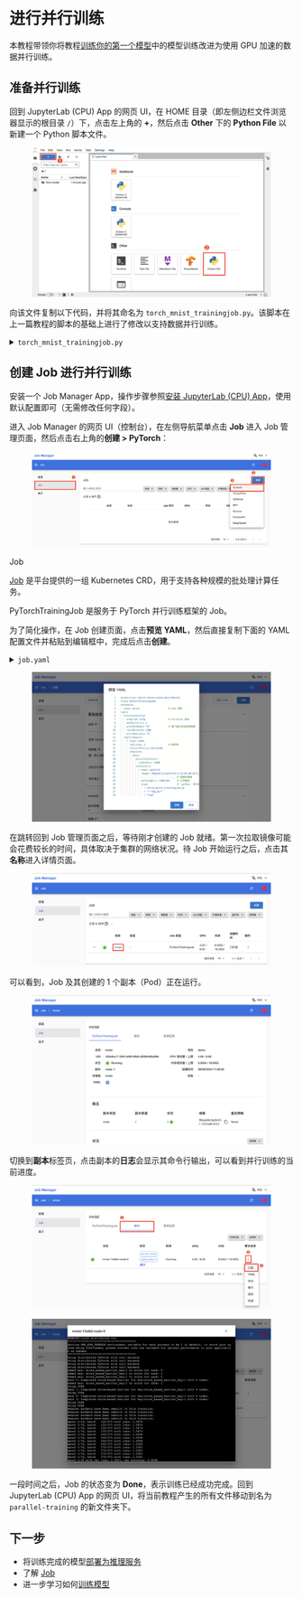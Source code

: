 # 进行并行训练

本教程带领你将教程[训练你的第一个模型](./training-first-model.md)中的模型训练改进为使用 GPU 加速的数据并行训练。

## 准备并行训练

回到 JupyterLab (CPU) App 的网页 UI，在 HOME 目录（即左侧边栏文件浏览器显示的根目录 `/`）下，点击左上角的 **+**，然后点击 **Other** 下的 **Python File** 以新建一个 Python 脚本文件。

<figure class="screenshot">
  <img alt="create-py-file" src="../assets/get-started/parallel-training/create-py-file.png" />
</figure>

向该文件复制以下代码，并将其命名为 `torch_mnist_trainingjob.py`。该脚本在上一篇教程的脚本的基础上进行了修改以支持数据并行训练。

<details><summary><code class="hljs">torch_mnist_trainingjob.py</code></summary>

```python
{{#include ../assets/get-started/parallel-training/torch_mnist_trainingjob.py}}
```

</details>

## 创建 Job 进行并行训练

安装一个 Job Manager App，操作步骤参照[安装 JupyterLab (CPU) App](./training-first-model.md#安装-jupyterlab-cpu-app)，使用默认配置即可（无需修改任何字段）。

进入 Job Manager 的网页 UI（控制台），在左侧导航菜单点击 **Job** 进入 Job 管理页面，然后点击右上角的**创建 > PyTorch**：

<figure class="screenshot">
  <img alt="create-job" src="../assets/get-started/parallel-training/create-job.png" />
</figure>

<aside class="note info">
<div class="title">Job</div>

[Job](../api/t9k-job/index.md) 是平台提供的一组 Kubernetes CRD，用于支持各种规模的批处理计算任务。

PyTorchTrainingJob 是服务于 PyTorch 并行训练框架的 Job。

</aside>

为了简化操作，在 Job 创建页面，点击**预览 YAML**，然后直接复制下面的 YAML 配置文件并粘贴到编辑框中，完成后点击**创建**。

<details><summary><code class="hljs">job.yaml</code></summary>

```yaml
{{#include ../assets/get-started/parallel-training/job.yaml}}
```

</details>

<figure class="screenshot">
  <img alt="create-job-detail" src="../assets/get-started/parallel-training/create-job-detail.png" />
</figure>

在跳转回到 Job 管理页面之后，等待刚才创建的 Job 就绪。第一次拉取镜像可能会花费较长的时间，具体取决于集群的网络状况。待 Job 开始运行之后，点击其**名称**进入详情页面。

<figure class="screenshot">
  <img alt="job-created" src="../assets/get-started/parallel-training/job-created.png" />
</figure>

可以看到，Job 及其创建的 1 个副本（Pod）正在运行。

<figure class="screenshot">
  <img alt="job-detail" src="../assets/get-started/parallel-training/job-detail.png" />
</figure>

切换到**副本**标签页，点击副本的**日志**会显示其命令行输出，可以看到并行训练的当前进度。

<figure class="screenshot">
  <img alt="job-log-view" src="../assets/get-started/parallel-training/job-log-view.png" />
</figure>

<figure class="screenshot">
  <img alt="job-log" src="../assets/get-started/parallel-training/job-log.png" />
</figure>

一段时间之后，Job 的状态变为 **Done**，表示训练已经成功完成。回到 JupyterLab (CPU) App 的网页 UI，将当前教程产生的所有文件移动到名为 `parallel-training` 的新文件夹下。

## 下一步

* 将训练完成的模型[部署为推理服务](./deploy-model.md)
* 了解 [Job](../api/t9k-job/index.md)
* 进一步学习如何[训练模型](../guide/train-model/index.md)
